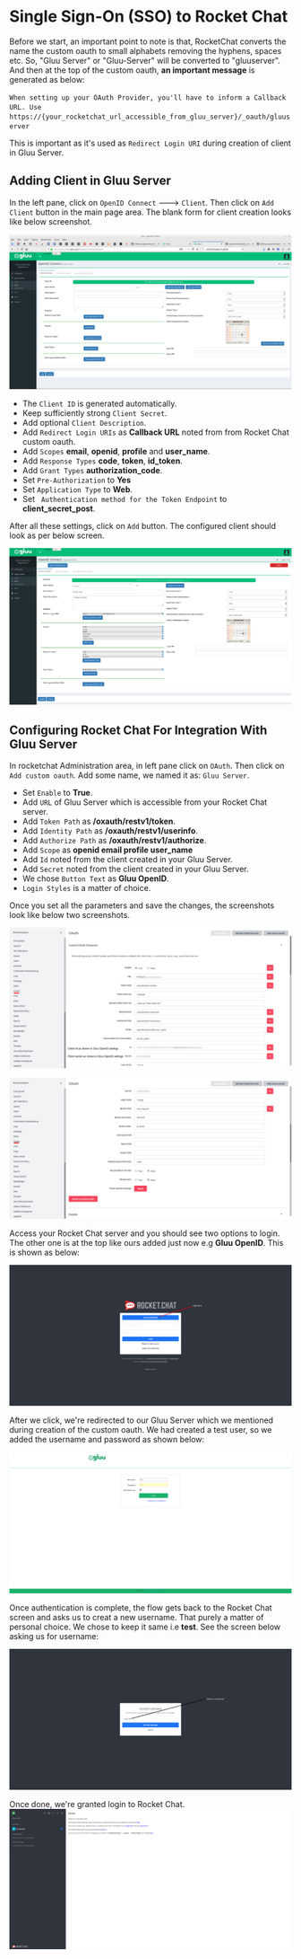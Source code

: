 # Single Sign-On (SSO) to Rocket Chat



Before we start, an important point to note is that, RocketChat converts the name the custom oauth to small alphabets removing the hyphens, spaces etc. So, "Gluu Server" or "Gluu-Server" will be converted to "gluuserver". And then at the top of the custom oauth, **an important message** is generated as below:

`` When setting up your OAuth Provider, you'll have to inform a Callback URL. Use https://{your_rocketchat_url_accessible_from_gluu_server}/_oauth/gluuserver
``

This is important as it's used as `Redirect Login URI` during creation of client in Gluu Server.


## Adding Client in Gluu Server

In the left pane, click on `OpenID Connect` ---> `Client`. Then click on `Add Client` button in the main page area. 
The blank form for client creation looks like below screenshot.

![image](img/gri_blank_client_creation_form.png)

- The `Client ID` is generated automatically.
- Keep sufficiently strong `Client Secret`.
- Add optional `Client Description`.
- Add `Redirect Login URIs` as **Callback URL** noted from from Rocket Chat custom oauth.
- Add `Scopes` **email**, **openid**, **profile** and **user_name**.
- Add `Response Types` **code**, **token**, **id_token**.
- Add `Grant Types` **authorization_code**.
- Set `Pre-Authorization` to **Yes**
- Set `Application Type` to **Web**.
- Set ` Authentication method for the Token Endpoint` to **client_secret_post**.


After all these settings, click on `Add` button. The configured client should look as per below screen.

![image](img/gri_GluuServerClientSettings.png)


## Configuring Rocket Chat For Integration With Gluu Server
 
In rocketchat Administration area, in left pane click on `OAuth`. Then click on `Add custom oauth`. Add some name, we named it as: `Gluu Server`. 
- Set `Enable` to **True**.
- Add `URL` of Gluu Server which is accessible from your Rocket Chat server.
- Add `Token Path` as **/oxauth/restv1/token**.
- Add `Identity Path` as **/oxauth/restv1/userinfo**.
- Add `Authorize Path` as **/oxauth/restv1/authorize**.
- Add `Scope` as **openid email profile user_name**
- Add `Id` noted from the client created in your Gluu Server.
- Add `Secret` noted from the client created in your Gluu Server.
- We chose `Button Text` as **Gluu OpenID**.
- `Login Styles` is a matter of choice.

Once you set all the parameters and save the changes, the screenshots look like below two screenshots.

![image](img/gri_Rocketchatsettings1.png)

![image](img/gri_Rocketchatsettings2.png)

Access your Rocket Chat server and you should see two options to login. The other one is at the top like ours added just now e.g **Gluu OpenID**. This is shown as below:

![image](img/gri_RocketchatLoginForm.png)

After we click, we're redirected to our Gluu Server which we mentioned during creation of the custom oauth. We had created a test user, so we added the username and password as shown below:

![image](img/gri_GluuServerLoginScreen.png)

Once authentication is complete, the flow gets back to the Rocket Chat screen and asks us to creat a new username. That purely a matter of personal choice. We chose to keep it same i.e **test**. See the screen below asking us for username:

![image](img/gri_RocketchatUserRegistration.png)

Once done, we're granted login to Rocket Chat.
![image](img/gri_AfterLogin.png)

